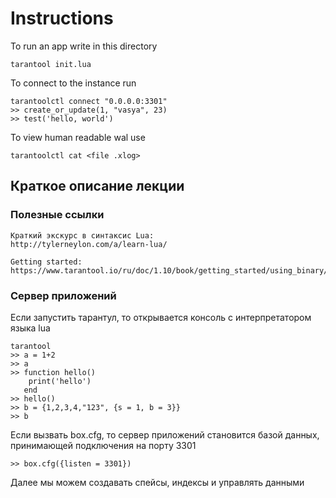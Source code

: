 # Instructions 
To run an app write in this directory

```
tarantool init.lua
```

To connect to the instance run 
```
tarantoolctl connect "0.0.0.0:3301"
>> create_or_update(1, "vasya", 23)
>> test('hello, world')
```

To view human readable wal use
```
tarantoolctl cat <file .xlog>
```

## Краткое описание лекции 
### Полезные ссылки 
```
Краткий экскурс в синтаксис Lua:
http://tylerneylon.com/a/learn-lua/

Getting started:
https://www.tarantool.io/ru/doc/1.10/book/getting_started/using_binary/
```

### Сервер приложений 
Если запустить тарантул, то открывается консоль с интерпретатором языка lua

```
tarantool
>> a = 1+2
>> a
>> function hello() 
    print('hello')
   end
>> hello()
>> b = {1,2,3,4,"123", {s = 1, b = 3}}
>> b
```

Если вызвать box.cfg, то сервер приложений становится базой данных, 
принимающей подключения на порту 3301

```
>> box.cfg({listen = 3301})
```
Далее мы можем создавать спейсы, индексы и управлять данными

